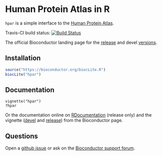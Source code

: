 # Human Protein Atlas in R


`hpar` is a simple interface to the
[Human Protein Atlas](http://www.proteinatlas.org/).

Travis-CI build status: [![Build Status](https://travis-ci.org/lgatto/hpar.svg?branch=master)](https://travis-ci.org/lgatto/hpar)

The official Bioconductor landing page for the
[release](http://bioconductor.org/packages/release/bioc/html/hpar.html)
and devel
[versions](http://bioconductor.org/packages/devel/bioc/html/hpar.html).

## Installation

```r
source("https://bioconductor.org/biocLite.R")
biocLite("hpar")
```

## Documentation

```
vignette("hpar")
?hpar
```

Or the documentation online on
[RDocumentation](http://www.rdocumentation.org/packages/hpar) (release
only) and the vignette
([devel](http://bioconductor.org/packages/devel/bioc/vignettes/hpar/inst/doc/hpar.pdf)
and
[release](http://bioconductor.org/packages/release/bioc/vignettes/hpar/inst/doc/hpar.pdf))
from the Bioconductor page.

## Questions

Open a [github issue](https://github.com/lgatto/hpar/issues) or ask on
the [Bioconductor support forum](https://support.bioconductor.org/).
